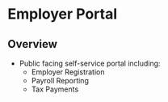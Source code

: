 # Employer Portal

## Overview
* Public facing self-service portal including:
  * Employer Registration
  * Payroll Reporting
  * Tax Payments
  